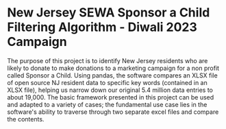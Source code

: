 # New Jersey SEWA Sponsor a Child Filtering Algorithm - Diwali 2023 Campaign
The purpose of this project is to identify New Jersey residents who are likely to donate to make donations to a marketing campaign for a non profit called Sponsor a Child. Using pandas, the software compares an XLSX file of open source NJ resident data to specific key words (contained in an XLSX file), helping us narrow down our original 5.4 million data entries to about 19,000. The basic framework presented in this project can be used and adapted to a variety of cases; the fundamental use case lies in the software's ability to traverse through two separate excel files and compare the contents. 
